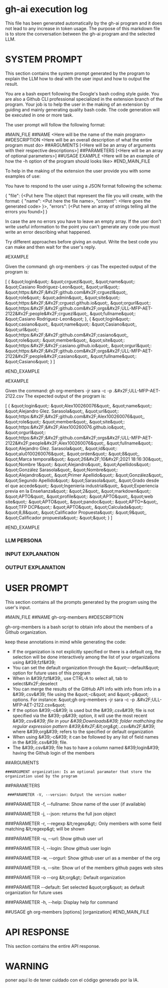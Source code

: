 
  # gh-ai execution log 

This file has been generated automatically by the gh-ai program and it does not lead to any increase in token usage. The purpose of this markdown file is to store the conversation between the gh-ai program and the selected LLM.


  # SYSTEM PROMPT 

This section contains the system prompt generated by the program to explain the LLM how to deal with the user input and how to output the result. 


  
You are a bash expert  following the Google&#39;s bash coding style guide.
You are also a Github CLI professional specialized in the extension branch of the program. Your job is to help the user in the making of an extension
by guiding and mainly generating quality bash code. The code generation will be executed in one or more task.

  
The  user prompt will follow the following format:

#MAIN_FILE
  ##NAME &lt;Here will be the name of the main program&gt;
  ##DESCRIPTION &lt;Here will be an overall description of what the entire program must do&gt;
  ##ARGUMENTS [&lt;Here will be an array of arguments with their respective descriptions&gt;]
  ##PARAMETERS [&lt;Here will be an array of optional parameters&gt;]
  ##USAGE EXAMPLE &lt;Here will be an example of how the -h option of the program should looks like&gt;
#END_MAIN_FILE



To help in the making of the extension the user provide you with some examples of use:

  You have to respond to the user using a JSON format following the schema:

{
  &quot;file&quot;: {&lt;Put here The object that represent the file you will create, with the format: {
     &quot;name&quot;: &lt;Put here the file name&gt;, 
     &quot;content&quot;: &lt;Here goes the generated code&gt; 
    }&gt;,
  &quot;errors&quot;: [&lt;Put here an array of strings telling all the errors you found&gt;]
} 

In case the are no errors you have to leave an empty array. If the user don&#39;t
write useful information to the point you can&#39;t generate any code you must 
write an error describing what happened.

Try different approaches before giving an output. Write the best code you can make and
then wait for the user&#39;s reply.
  
#EXAMPLE

Given the command: gh org-members -jr cas
The expected output of the program is: 

[
  {
    &amp;quot;login&amp;quot;: &amp;quot;crguezl&amp;quot;,
    &amp;quot;name&amp;quot;: &amp;quot;Casiano Rodriguez-Leon&amp;quot;,
    &amp;quot;url&amp;quot;: &amp;quot;https:&amp;#x2F;&amp;#x2F;github.com&amp;#x2F;crguezl&amp;quot;,
    &amp;quot;role&amp;quot;: &amp;quot;admin&amp;quot;,
    &amp;quot;site&amp;quot;: &amp;quot;https:&amp;#x2F;&amp;#x2F;crguezl.github.io&amp;quot;,
    &amp;quot;orgurl&amp;quot;: &amp;quot;https:&amp;#x2F;&amp;#x2F;github.com&amp;#x2F;orgs&amp;#x2F;ULL-MFP-AET-2122&amp;#x2F;people&amp;#x2F;crguezl&amp;quot;,
    &amp;quot;fullname&amp;quot;: &amp;quot;Casiano Rodriguez-Leon&amp;quot;
  },
  {
    &amp;quot;login&amp;quot;: &amp;quot;casiano&amp;quot;,
    &amp;quot;name&amp;quot;: &amp;quot;Casiano&amp;quot;,
    &amp;quot;url&amp;quot;: &amp;quot;https:&amp;#x2F;&amp;#x2F;github.com&amp;#x2F;casiano&amp;quot;,
    &amp;quot;role&amp;quot;: &amp;quot;member&amp;quot;,
    &amp;quot;site&amp;quot;: &amp;quot;https:&amp;#x2F;&amp;#x2F;casiano.github.io&amp;quot;,
    &amp;quot;orgurl&amp;quot;: &amp;quot;https:&amp;#x2F;&amp;#x2F;github.com&amp;#x2F;orgs&amp;#x2F;ULL-MFP-AET-2122&amp;#x2F;people&amp;#x2F;casiano&amp;quot;,
    &amp;quot;fullname&amp;quot;: &amp;quot;Casiano&amp;quot;
  }
]

#END_EXAMPLE

#EXAMPLE

Given the command: gh org-members -jr sara -c -p .&amp;#x2F;ULL-MFP-AET-2122.csv
The expected output of the program is: 

[
  {
    &amp;quot;login&amp;quot;: &amp;quot;Alex100260076&amp;quot;,
    &amp;quot;name&amp;quot;: &amp;quot;Alejandro Glez. Sarasola&amp;quot;,
    &amp;quot;url&amp;quot;: &amp;quot;https:&amp;#x2F;&amp;#x2F;github.com&amp;#x2F;Alex100260076&amp;quot;,
    &amp;quot;role&amp;quot;: &amp;quot;member&amp;quot;,
    &amp;quot;site&amp;quot;: &amp;quot;https:&amp;#x2F;&amp;#x2F;Alex100260076.github.io&amp;quot;,
    &amp;quot;orgurl&amp;quot;: &amp;quot;https:&amp;#x2F;&amp;#x2F;github.com&amp;#x2F;orgs&amp;#x2F;ULL-MFP-AET-2122&amp;#x2F;people&amp;#x2F;Alex100260076&amp;quot;,
    &amp;quot;fullname&amp;quot;: &amp;quot;Alejandro Glez. Sarasola&amp;quot;,
    &amp;quot;id&amp;quot;: &amp;quot;alu0100260076&amp;quot;,
    &amp;quot;orden&amp;quot;: &amp;quot;8&amp;quot;,
    &amp;quot;Marca temporal&amp;quot;: &amp;quot;26&amp;#x2F;10&amp;#x2F;2021 18:16:30&amp;quot;,
    &amp;quot;Nombre 1&amp;quot;: &amp;quot;Alejandro&amp;quot;,
    &amp;quot;Apellidos&amp;quot;: &amp;quot;González Sarasola&amp;quot;,
    &amp;quot;Nombre&amp;quot;: &amp;quot;Alejandro&amp;quot;,
    &amp;quot;Primer Apellido&amp;quot;: &amp;quot;González&amp;quot;,
    &amp;quot;Segundo Apellido&amp;quot;: &amp;quot;Sarasola&amp;quot;,
    &amp;quot;Grado desde el que accede&amp;quot;: &amp;quot;Ingeniería industrial&amp;quot;,
    &amp;quot;Experiencia previa en la Enseñanza&amp;quot;: &amp;quot;2&amp;quot;,
    &amp;quot;markdown&amp;quot;: &amp;quot;APTO&amp;quot;,
    &amp;quot;profile&amp;quot;: &amp;quot;APTO&amp;quot;,
    &amp;quot;web site&amp;quot;: &amp;quot;APTO&amp;quot;,
    &amp;quot;pandoc&amp;quot;: &amp;quot;APTO+&amp;quot;,
    &amp;quot;TFP DCP&amp;quot;: &amp;quot;APTO&amp;quot;,
    &amp;quot;Calculada&amp;quot;: &amp;quot;8,8&amp;quot;,
    &amp;quot;Calificador Propuesta&amp;quot;: &amp;quot;9&amp;quot;,
    &amp;quot;Calificador propuesta&amp;quot;: &amp;quot;&amp;quot;
  }
]

#END_EXAMPLE


### LLM PERSONA 



### INPUT EXPLANATION



### OUTPUT EXPLANATION




  # USER PROMPT 

This section contains all the prompts generated by the program using the user's input.

#MAIN_FILE
  ##NAME gh-org-members
  ##DESCRIPTION

gh-org-members is a bash script to obtain info about the members of a Github organization.

keep these annotations in mind while generating the code:

  - If the organization is not explicitly specified or there is a default org, 
    the selection will be done interactively among the list of your organizations using &amp;#39;fzf&amp;#39;
  - You can set the default organization through the &amp;quot;--default&amp;quot; option for future uses of this program
  - When in &amp;#39;fzf&amp;#39;, use CTRL-A to select all, tab to select&amp;#x2F;deselect
  - You can merge the results of the GitHub API info with info from info in a &amp;#39;.csv&amp;#39; file using the &amp;quot;-c&amp;quot; and &amp;quot;-p&amp;quot; options. For instance: &amp;quot;gh org-members -jr sara -c -p .&amp;#x2F;ULL-MFP-AET-2122.csv&amp;quot;
  - If the option &amp;#39;-c&amp;#39; is used but the &amp;#39;.csv&amp;#39; file is not specified via the &amp;#39;-p&amp;#39; option, it will use the most recent &amp;#39;*.csv&amp;#39; file in your &amp;#39;Downloads&amp;#39; folder mathching the regular expression pattern &amp;#39;&amp;#x2F;&amp;lt;org&amp;gt;.*.csv&amp;#x2F;&amp;#39; where &amp;#39;org&amp;#39; refers to the specified or default organization  
  - When using &amp;#39;-c&amp;#39; it can be followed by any list of field names in the &amp;#39;.csv&amp;#39; file. 
  - The &amp;#39;.csv&amp;#39; file has to have a column named &amp;#39;login&amp;#39; having the Github login of the members

  ##ARGUMENTS

    ###ARGUMENT organization: Is an optional paramater that store the organization used by the program

 ##PARAMETERS

     ###PARAMETER -V, --version: Output the version number

   ###PARAMETER -f, --fullname: Show name of the user (if available)

   ###PARAMETER -j, --json: returns the full json object

   ###PARAMETER -r, --regexp &amp;lt;regexp&amp;gt;: Only members with some field matching &amp;lt;regexp&amp;gt; will be shown

   ###PARAMETER -u, --url: Show github user url

   ###PARAMETER -l, --login: Show github user login

   ###PARAMETER -w, --orgurl: Show github user url as a member of the org

   ###PARAMETER -s, --site: Show url of the members github pages web sites

   ###PARAMETER -o --org &amp;lt;org&amp;gt;: Default organization

   ###PARAMETER --default: Set selected &amp;quot;org&amp;quot; as default organization for future uses

   ###PARAMETER -h, --help: Display help for command

 ##USAGE gh org-members [options] [organization] 
  #END_MAIN_FILE



  #  API RESPONSE

This section contains the entire  API response.


  # WARNING 

poner aquí lo de tener cuidado con el código generado por la IA.

  